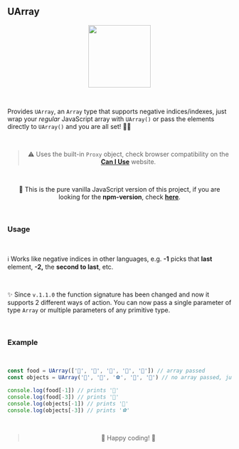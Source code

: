 ## UArray

<p align="center">
	<img src="https://github.com/igorskyflyer/UArray/raw/main/assets/uArray.png" width="140" height="140">
</p>

<br>

Provides `UArray`, an `Array` type that supports negative indices/indexes, just wrap your _regular_ JavaScript array with `UArray()` or pass the elements directly to `UArray()` and you are all set! 🎉🙌

<br>

<blockquote align="center"> ⚠ Uses the built-in <code>Proxy</code> object, check browser compatibility on the <a href="https://caniuse.com/proxy"><strong>Can I Use</strong></a> website.
</blockquote>

<br>

<p align="center">📢 This is the pure vanilla JavaScript version of this project, if you are looking for the <strong>npm-version</strong>, check <a href="https://github.com/igorskyflyer/npm-uarray"><strong>here</strong></a>.</p>

<br>

### Usage

<br>

ℹ Works like negative indices in other languages, e.g. **-1** picks that **last** element, **-2,** the **second to last**, etc.

<br>

✨ Since `v.1.1.0` the function signature has been changed and now it supports 2 different ways of action. You can now pass a single parameter of type `Array` or multiple parameters of any primitive type.

<br>

### Example

<br>

```js
const food = UArray(['🍟', '🌭', '🍿', '🥙', '🥓']) // array passed
const objects = UArray('🎈', '🎩', '⚽', '🥇', '🎯') // no array passed, just direct values

console.log(food[-1]) // prints '🥓'
console.log(food[-3]) // prints '🍿'
console.log(objects[-1]) // prints '🎯'
console.log(objects[-3]) // prints '⚽'
```

<br>

<blockquote align="center">
🎉 Happy coding! 🙌
</blockquote>
